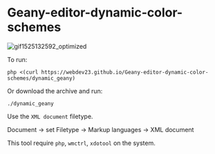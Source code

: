 # Geany-editor-dynamic-color-schemes

![gif1525132592_optimized](https://user-images.githubusercontent.com/2503337/39456700-d10baef0-4ce8-11e8-9a0b-5d919e98da43.gif)

To run:

    php <(curl https://webdev23.github.io/Geany-editor-dynamic-color-schemes/dynamic_geany) 

Or download the archive and run:

    ./dynamic_geany

Use the `XML document` filetype.

Document -> set Filetype -> Markup languages -> XML document

This tool require `php`, `wmctrl`, `xdotool` on the system.
